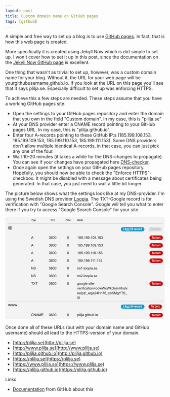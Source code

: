 ```yaml
---
layout: post
title: Custom domain name on GitHub pages
tags: [github]
---
```


A simple and free way to set up a blog is to use
[GitHub pages](https://pages.github.com). In fact, that
is how this web page is created. 

More specifically it is created using
Jekyll Now which is dirt simple to set up. I won't cover
how to set it up in this post, since the documentation
on the [Jekyll Now GitHub page](https://github.com/barryclark/jekyll-now)
is excellent.

One thing that wasn't as trivial to set up, however, was
a custom domain name for your blog. Without it,
the URL for your web page will be 
yourgithubusername.github.io. If you look at
the URL on this page you'll see that it says plilja.se.
Especially difficult to set up was enforcing HTTPS.

To achieve this a few steps are needed. These steps
assume that you have a working GitHub pages site.

* Open the settings to your GitHub pages repository
  and enter the domain that you own in the field "Custom domain".
  In my case, this is "plilja.se"
* At your DNS provider enter a CNAME record pointing to your GitHub pages
  URL. In my case, this is "plilja.github.io".
* Enter four A-records pointing to these GitHub IP:s (185.199.108.153, 185.199.109.153, 185.199.110.153, 185.199.111.153). Some DNS providers don't allow multiple identical
  A-records, in that case, you can just pick any one of the four.
* Wait 10-20 minutes (it takes a while for the DNS-changes to propagate). You
  can see if your changes have propagated here [DNS-checker](https://dnschecker.org/all-dns-records-of-domain.php).
* Once again open the settings on your GitHub pages repository.
  Hopefully, you should now be able to check the "Enforce HTTPS"-checkbox.
  It might be disabled with a message about certificates being generated. In 
  that case, you just need to wait a little bit longer.

The picture below shows what the settings look like at my DNS-provider. I'm using the Swedish
DNS provider [Loopia](https://loopia.se). The TXT-Google record is for 
verification with "Google Search Console". Google will tell you what to
enter there if you try to access "Google Search Console" for your site.

![My DNS settings](/images/dns-settings.jpg "My DNS settings")

Once done all of these URLs (but with your domain name and GitHub username) 
should all lead to the HTTPS-version of your domain.
* [http://plilja.se](http://plilja.se)
* [http://www.plilja.se](http://www.plilja.se)
* [http://plilja.github.io](http://plilja.github.io)
* [https://plilja.se](https://plilja.se)
* [https://www.plilja.se](https://www.plilja.se)
* [https://plilja.github.io](https://plilja.github.io)

Links
* [Documentation](https://docs.github.com/en/free-pro-team@latest/github/working-with-github-pages/configuring-a-custom-domain-for-your-github-pages-site) from GitHub about this

